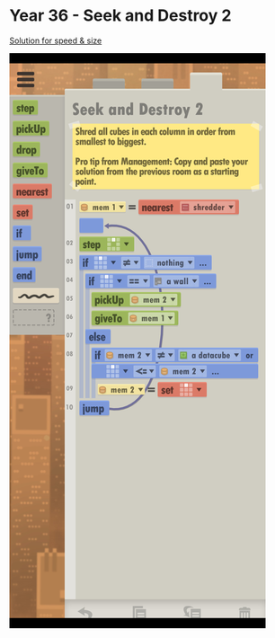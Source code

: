 # Year 36 - Seek and Destroy 2

[Solution for speed & size](solution.txt)

![Solution for speed & size](solution.JPEG "Year 36")